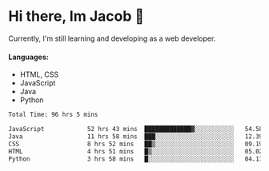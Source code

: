 # Hi there, Im Jacob 👋
Currently, I'm still learning and developing as a web developer.

#### Languages:
- HTML, CSS
- JavaScript
- Java
- Python

<!--START_SECTION:waka-->

```txt
Total Time: 96 hrs 5 mins

JavaScript            52 hrs 43 mins  █████████████▓░░░░░░░░░░░   54.58 %
Java                  11 hrs 58 mins  ███░░░░░░░░░░░░░░░░░░░░░░   12.39 %
CSS                   8 hrs 52 mins   ██▒░░░░░░░░░░░░░░░░░░░░░░   09.19 %
HTML                  4 hrs 51 mins   █▒░░░░░░░░░░░░░░░░░░░░░░░   05.02 %
Python                3 hrs 58 mins   █░░░░░░░░░░░░░░░░░░░░░░░░   04.11 %
```

<!--END_SECTION:waka-->
